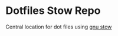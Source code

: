 # Dotfiles Stow Repo

Central location for dot files using [gnu stow](https://www.gnu.org/software/stow/)
